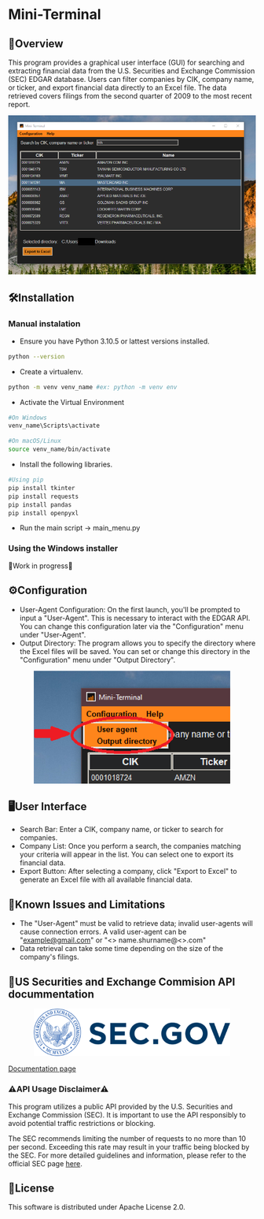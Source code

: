 # Mini-Terminal
## 📄Overview
This program provides a graphical user interface (GUI) for searching and extracting financial data from the U.S. Securities and Exchange Commission (SEC) EDGAR database. Users can filter companies by CIK, company name, or ticker, and export financial data directly to an Excel file. The data retrieved covers filings from the second quarter of 2009 to the most recent report.

<p align="center">
  <img src="./images/main_win.png" alt="Logo de la empresa">
</p>

## 🛠️Installation
### Manual instalation
  - Ensure you have Python 3.10.5 or lattest versions installed.
```bash
python --version
```
  - Create a virtualenv.
```bash
python -m venv venv_name #ex: python -m venv env
```
  - Activate the Virtual Environment
```bash
#On Windows
venv_name\Scripts\activate
```
```bash
#On macOS/Linux
source venv_name/bin/activate
```
  - Install the following libraries.
```bash
#Using pip
pip install tkinter
pip install requests
pip install pandas
pip install openpyxl
```
  - Run the main script -> main_menu.py

### Using the Windows installer
👷Work in progress👷

## ⚙️Configuration
  - User-Agent Configuration:
On the first launch, you'll be prompted to input a "User-Agent". This is necessary to interact with the EDGAR API. You can change this configuration later via the "Configuration" menu under "User-Agent".
  - Output Directory:
The program allows you to specify the directory where the Excel files will be saved. You can set or change this directory in the "Configuration" menu under "Output Directory".

<p align="center">
  <img src="./images/config.PNG" alt="Logo de la empresa" width="400">
</p>

## 🖥️User Interface
  - Search Bar: Enter a CIK, company name, or ticker to search for companies.
  - Company List: Once you perform a search, the companies matching your criteria will appear in the list. You can select one to export its financial data.
  - Export Button: After selecting a company, click "Export to Excel" to generate an Excel file with all available financial data.

## 🛑Known Issues and Limitations
  - The "User-Agent" must be valid to retrieve data; invalid user-agents will cause connection errors. A valid user-agent can be "example@gmail.com" or "<<company name>> name.shurname@<<company name>>.com"
  - Data retrieval can take some time depending on the size of the company's filings.

## 🔗US Securities and Exchange Commision API docummentation

<p align="center">
  <a href="https://www.sec.gov">
    <img src="./images/sec-logo-sec.gov-1x.png" alt="SEC Logo" width="400">
  </a>
</p>

[Documentation page](https://www.sec.gov/search-filings/edgar-application-programming-interfaces)
### ⚠️API Usage Disclaimer⚠️
This program utilizes a public API provided by the U.S. Securities and Exchange Commission (SEC). It is important to use the API responsibly to avoid potential traffic restrictions or blocking.

The SEC recommends limiting the number of requests to no more than 10 per second. Exceeding this rate may result in your traffic being blocked by the SEC. For more detailed guidelines and information, please refer to the official SEC page [here](https://www.sec.gov/about/webmaster-frequently-asked-questions#developers).

## 📜License
This software is distributed under Apache License 2.0.
